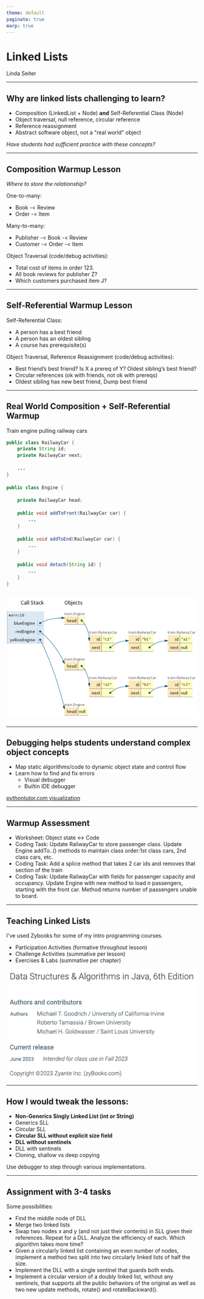 ```yaml
---
theme: default
paginate: true
marp: true
---
```


# Linked Lists

Linda Seiter

---

## Why are linked lists challenging to learn?

- Composition (LinkedList + Node) **and** Self-Referential Class (Node)
- Object traversal, null reference, circular reference
- Reference reassignment
- Abstract software object, not a "real world" object

_Have students had sufficient practice with these concepts?_

---

## Composition Warmup Lesson

_Where to store the relationship?_

One-to-many:

- Book -< Review
- Order -< Item

Many-to-many:

- Publisher -< Book -< Review
- Customer -< Order -< Item

Object Traversal (code/debug activities):

- Total cost of items in order 123.
- All book reviews for publisher Z?
- Which customers purchased item J?

---

## Self-Referential Warmup Lesson

Self-Referential Class:

- A person has a best friend
- A person has an oldest sibling
- A course has prerequisite(s)

Object Traversal, Reference Reassignment (code/debug activities):

- Best friend’s best friend? Is X a prereq of Y? Oldest sibling’s best friend?
- Circular references (ok with friends, not ok with prereqs)
- Oldest sibling has new best friend, Dump best friend

---

## Real World Composition + Self-Referential Warmup

Train engine pulling railway cars

```java
public class RailwayCar {
    private String id;
    private RailwayCar next;

    ...
}

public class Engine {

    private RailwayCar head;

    public void addToFront(RailwayCar car) {
        ...
    }

    public void addToEnd(RailwayCar car) {
        ...
    }

    public void detach(String id) {
        ...
    }
}
```

## ![bg right 95%](img/train1.png)

---

## Debugging helps students understand complex object concepts

- Map static algorithms/code to dynamic object state and control flow
- Learn how to find and fix errors
  - Visual debugger
  - Builtin IDE debugger

[pythontutor.com visualization](https://pythontutor.com/render.html#code=%20%0Aclass%20RailwayCar%20%7B%0A%20%20%20%20private%20String%20id%3B%0A%20%20%20%20private%20RailwayCar%20next%3B%0A%0A%20%20%20%20public%20RailwayCar%28String%20id%29%20%7B%20this.id%20%3D%20id%3B%20%7D%0A%20%20%20%20public%20String%20getId%28%29%20%7B%20return%20this.id%3B%20%7D%0A%20%20%20%20public%20RailwayCar%20getNext%28%29%20%7B%20return%20next%3B%20%7D%0A%20%20%20%20public%20void%20setNext%28RailwayCar%20next%29%20%7B%20this.next%20%3D%20next%3B%20%7D%0A%7D%0A%0Aclass%20Engine%20%7B%0A%0A%20%20%20%20private%20RailwayCar%20head%3B%0A%0A%20%20%20%20public%20void%20addToFront%28RailwayCar%20car%29%20%7B%0A%20%20%20%20%20%20%20%20car.setNext%28head%29%3B%0A%20%20%20%20%20%20%20%20head%20%3D%20car%3B%0A%20%20%20%20%7D%0A%0A%20%20%20%20public%20void%20addToEnd%28RailwayCar%20car%29%20%7B%0A%20%20%20%20%20%20%20%20if%20%28head%20%3D%3D%20null%29%20%7B%0A%20%20%20%20%20%20%20%20%20%20%20%20head%20%3D%20car%3B%0A%20%20%20%20%20%20%20%20%7D%0A%20%20%20%20%20%20%20%20else%20%7B%0A%20%20%20%20%20%20%20%20%20%20%20%20//start%20at%20the%20head%20car%0A%20%20%20%20%20%20%20%20%20%20%20%20RailwayCar%20lastCar%20%3D%20head%3B%0A%20%20%20%20%20%20%20%20%20%20%20%20//follow%20next%20reference%20to%20get%20to%20the%20last%20car%0A%20%20%20%20%20%20%20%20%20%20%20%20while%20%28lastCar.getNext%28%29%20!%3D%20null%29%20%7B%0A%20%20%20%20%20%20%20%20%20%20%20%20%20%20%20%20lastCar%20%3D%20lastCar.getNext%28%29%3B%0A%20%20%20%20%20%20%20%20%20%20%20%20%7D%0A%20%20%20%20%20%20%20%20%20%20%20%20//add%20car%20after%20the%20last%20car%0A%20%20%20%20%20%20%20%20%20%20%20%20lastCar.setNext%28car%29%3B%0A%20%20%20%20%20%20%20%20%7D%0A%20%20%20%20%7D%0A%0A%20%20%20%20public%20void%20detach%28String%20id%29%20%7B%0A%20%20%20%20%20%20%20%20if%20%28head%20!%3D%20null%29%20%7B%0A%20%20%20%20%20%20%20%20%20%20%20%20if%20%28head.getId%28%29.equals%28id%29%29%20%7B%0A%20%20%20%20%20%20%20%20%20%20%20%20%20%20%20%20//special%20case%20when%20deleting%20head%20car%0A%20%20%20%20%20%20%20%20%20%20%20%20%20%20%20%20head%20%3D%20null%3B%0A%20%20%20%20%20%20%20%20%20%20%20%20%7D%0A%20%20%20%20%20%20%20%20%20%20%20%20else%20%7B%0A%20%20%20%20%20%20%20%20%20%20%20%20%20%20%20%20RailwayCar%20currentCar%20%3D%20head%3B%0A%20%20%20%20%20%20%20%20%20%20%20%20%20%20%20%20RailwayCar%20previousCar%20%3D%20null%3B%0A%0A%20%20%20%20%20%20%20%20%20%20%20%20%20%20%20%20//Loop%20to%20find%20car%20matching%20id,%20keeping%20track%20of%20previous%20car%0A%20%20%20%20%20%20%20%20%20%20%20%20%20%20%20%20while%20%28currentCar%20!%3D%20null%20%26%26%20!currentCar.getId%28%29.equals%28id%29%29%20%7B%0A%20%20%20%20%20%20%20%20%20%20%20%20%20%20%20%20%20%20%20%20previousCar%20%3D%20currentCar%3B%0A%20%20%20%20%20%20%20%20%20%20%20%20%20%20%20%20%20%20%20%20currentCar%20%3D%20currentCar.getNext%28%29%3B%0A%20%20%20%20%20%20%20%20%20%20%20%20%20%20%20%20%7D%0A%20%20%20%20%20%20%20%20%20%20%20%20%20%20%20%20if%20%28currentCar%20!%3D%20null%29%20%7B%0A%20%20%20%20%20%20%20%20%20%20%20%20%20%20%20%20%20%20%20%20//found%20car%20matching%20id,%20detach%20it%20from%20previous%20car%0A%20%20%20%20%20%20%20%20%20%20%20%20%20%20%20%20%20%20%20%20previousCar.setNext%28null%29%3B%0A%20%20%20%20%20%20%20%20%20%20%20%20%20%20%20%20%7D%0A%20%20%20%20%20%20%20%20%20%20%20%20%7D%0A%20%20%20%20%20%20%20%20%7D%0A%20%20%20%20%7D%0A%0A%7D%0A%0Apublic%20class%20TrainMain1%20%7B%0A%0A%20%20%20public%20static%20void%20main%28String%5B%5D%20args%29%20%7B%0A%0A%20%20%20%20%20%20%20%20Engine%20blueEngine%20%3D%20new%20Engine%28%29%3B%0A%20%20%20%20%20%20%20%20Engine%20redEngine%20%3D%20new%20Engine%28%29%3B%0A%20%20%20%20%20%20%20%20Engine%20yellowEngine%20%3D%20new%20Engine%28%29%3B%0A%0A%20%20%20%20%20%20%20%20blueEngine.addToFront%28%20new%20RailwayCar%28%22a1%22%29%20%29%3B%20//a1%0A%20%20%20%20%20%20%20%20blueEngine.addToFront%28%20new%20RailwayCar%28%22b1%22%29%20%29%3B%20//b1,a1%0A%20%20%20%20%20%20%20%20blueEngine.addToFront%28%20new%20RailwayCar%28%22c1%22%29%20%29%3B%20//c1,b1,a1%0A%0A%20%20%20%20%20%20%20%20redEngine.addToEnd%28%20new%20RailwayCar%28%22a2%22%29%20%29%3B%20//a2%0A%20%20%20%20%20%20%20%20redEngine.addToEnd%28%20new%20RailwayCar%28%22b2%22%29%20%29%3B%20//a2,b2%0A%20%20%20%20%20%20%20%20redEngine.addToEnd%28%20new%20RailwayCar%28%22c2%22%29%20%29%3B%20//a2,b2,c2%0A%0A%20%20%20%20%20%20%20%20blueEngine.detach%28%22b1%22%29%3B%20%20//c1,b1,a1%20%3D%3D%3E%20c1%0A%20%20%20%20%20%20%20%20blueEngine.detach%28%22zz%22%29%3B%20%20//c1%20%3D%3D%3E%20c1%0A%20%20%20%20%20%20%20%20redEngine.detach%28%22a2%22%29%3B%20%20%20//a2,b2,c2%20%3D%3D%3E%20no%20cars%0A%20%20%20%20%20%20%20%20yellowEngine.detach%28%22a1%22%29%3B%20%20//no%20cars%0A%0A%20%20%20%20%7D%0A%7D&cumulative=false&curInstr=71&heapPrimitives=nevernest&mode=display&origin=opt-frontend.js&py=java&rawInputLstJSON=%5B%5D&textReferences=false)

---

## Warmup Assessment

- Worksheet: Object state <-> Code
- Coding Task: Update RailwayCar to store passenger class. Update Engine
  addTo..() methods to maintain class order:1st class cars, 2nd class cars, etc.
- Coding Task: Add a splice method that takes 2 car ids and removes that section
  of the train
- Coding Task: Update RailwayCar with fields for passenger capacity and
  occupancy. Update Engine with new method to load n passengers, starting with
  the front car. Method returns number of passengers unable to board.

---

## Teaching Linked Lists

I've used Zybooks for some of my intro programming courses.

- Participation Activities (formative throughout lesson)
- Challenge Activities (summative per lesson)
- Exercises & Labs (summative per chapter)

![bg right 90%](img/zybooks1.png)

---

## How I would tweak the lessons:

- **Non-Generics Singly Linked List (int or String)**
- Generics SLL
- Circular SLL
- **Circular SLL without explicit size field**
- **DLL without sentinels**
- DLL with sentinels
- Cloning, shallow vs deep copying

Use debugger to step through various implementations.

---

## Assignment with 3-4 tasks

Some possibilities:

- Find the middle node of DLL
- Merge two linked lists
- Swap two nodes x and y (and not just their contents) in SLL given their
  references. Repeat for a DLL. Analyze the efficiency of each. Which algorithm
  takes more time?
- Given a circularly linked list containing an even number of nodes, implement a
  method two split into two circularly linked lists of half the size.
- Implement the DLL with a single sentinel that guards both ends.
- Implement a circular version of a doubly linked list, without any sentinels,
  that supports all the public behaviors of the original as well as two new
  update methods, rotate() and rotateBackward().
